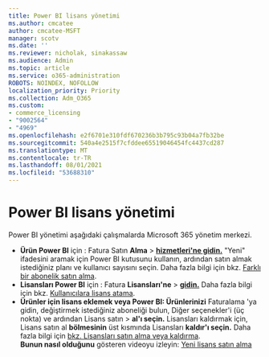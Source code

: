 ```yaml
---
title: Power BI lisans yönetimi
ms.author: cmcatee
author: cmcatee-MSFT
manager: scotv
ms.date: ''
ms.reviewer: nicholak, sinakassaw
ms.audience: Admin
ms.topic: article
ms.service: o365-administration
ROBOTS: NOINDEX, NOFOLLOW
localization_priority: Priority
ms.collection: Adm_O365
ms.custom:
- commerce_licensing
- "9002564"
- "4969"
ms.openlocfilehash: e2f6701e310fdf670236b3b795c93b04a7fb32be
ms.sourcegitcommit: 540a4e2515f7cfddee65519046454fc4437cd287
ms.translationtype: MT
ms.contentlocale: tr-TR
ms.lasthandoff: 08/01/2021
ms.locfileid: "53688310"
---
```

# <a name="power-bi-license-management"></a>Power BI lisans yönetimi

Power BI yönetimi aşağıdaki çalışmalarda Microsoft 365 yönetim merkezi.

- **Ürün Power BI** için : Fatura Satın **Alma** \> **[hizmetleri'ne gidin.](https://go.microsoft.com/fwlink/p/?linkid=868433)** "Yeni" ifadesini aramak için Power BI kutusunu kullanın, ardından satın almak istediğiniz planı ve kullanıcı sayısını seçin. Daha fazla bilgi için bkz. [Farklı bir abonelik satın alma](/microsoft-365/commerce/try-or-buy-microsoft-365#buy-a-different-subscription).
- **Lisansları Power BI** için : Fatura **Lisansları'ne**  >  **[gidin.](https://go.microsoft.com/fwlink/p/?linkid=842264)** Daha fazla bilgi için bkz. [Kullanıcılara lisans atama](/microsoft-365/admin/manage/assign-licenses-to-users).
- **Ürünler için lisans eklemek veya Power BI: Ürünlerinizi** Faturalama 'ya gidin, değiştirmek istediğiniz aboneliği bulun, Diğer seçenekler'i (üç nokta) ve ardından Lisans satın   >  **[](https://go.microsoft.com/fwlink/p/?linkid=842054)** **al'ı seçin.**  Lisansları kaldırmak için, Lisans satın al **bölmesinin** üst kısmında Lisansları **kaldır'ı seçin.** Daha fazla bilgi için [bkz. Lisansları satın alma veya kaldırma](/microsoft-365/commerce/licenses/buy-licenses).\
**Bunun nasıl olduğunu** gösteren videoyu izleyin: [Yeni lisans satın alma](https://go.microsoft.com/fwlink/p/?linkid=2154857)